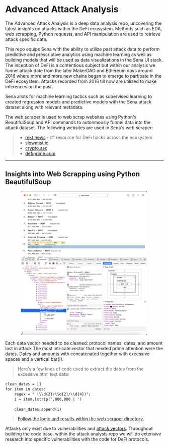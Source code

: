 # Advanced Attack Analysis

The Advanced Attack Analysis is a deep data analysis repo, uncovering the latest insights on attacks within the DeFi ecosystem. Methods such as EDA, web scrapping, Python requests, and API manipulation are used to retrieve attack specific data.

This repo equips Sena with the ability to utilize past attack data to perform predictive and prescriptive analytics using machine learning as well as building models that will be used as data visualizations in the Sena UI stack. The inception of DeFi is a contentious  subject but within our analysis we funnel attack date from the later MakerDAO and Ethereum days around 2016 where more and more new chains began to emerge to partipate in the DeFi ecosystem. Attacks recorded from 2016 till now are utilized to make inferences on the past.

Sena allots for machine learning tactics such as supervised learning to created regression models and predictive models with the Sena attack dataset along with relevant metadata. 

The web scraper is used to web scrap websites using Python's BeautifulSoup and API commands to autonmously funnel data into the attack dataset. The following websites are used in Sena's web scraper:
>- [rekt.news](https://rekt.news) - #1 resource for DeFi hacks across the ecosystem
>- [slowmist.io](https://hacked.slowmist.io/en/)
>- [crypto.sec](https://cryptosec.info/defi-hacks/)
>- [defiprime.com](https://defiprime.com/hacks2020)

----

## Insights into Web Scrapping using Python BeautifulSoup
<!-- image -->
<p style="text-align:center;">
  <img src="main_inspect_element.png" alt="" width="400" class="center" style="margin-right: 5px;"/>
</p>

Each data vector needed to be cleaned: protocol names, dates, and amount lost in attack
The most intricate vector that needed prime attention were the dates. Dates and amounts with concatenated together with excessive spaces and a vertical bar(|). 

> Here's a few lines of code used to extract the dates from the excessive html text data:
```
clean_dates = []
for item in dates:
    regex = " (\\d{2}/\\d{2}/\\d{4})";
    i = item.lstrip(',000,000 | ')
    
    clean_dates.append(i)
```
> [Follow the logic and results within the web scraper directory.](https://github.com/SenaLabs/adv-attack-analysis/blob/main/web-scraper/rekt-news-ws.ipynb)


Attacks only exist due to vulnerabilities and [attack vectors](https://github.com/sigp/solidity-security-blog). Throughout building the code base, within the attack analysis repo we will do extensive research into specific vulnerabilities with the code for DeFi protocols. 

